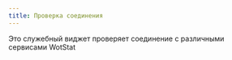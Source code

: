 ```yaml
---
title: Проверка соединения
---
```


Это служебный виджет проверяет соединение с различными сервисами WotStat